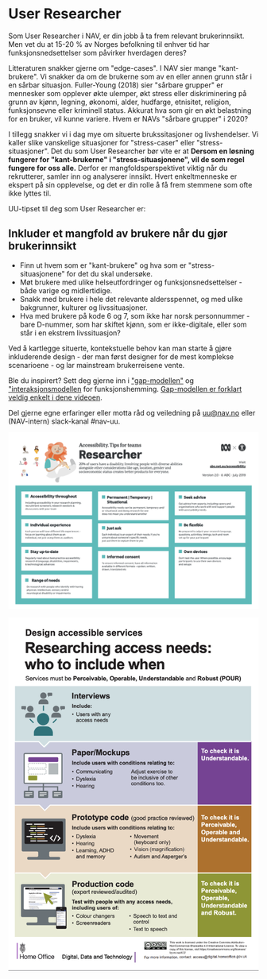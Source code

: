 # User Researcher
<p class="typo-ingress">Som User Researcher i NAV, er din jobb å ta frem relevant brukerinnsikt. Men vet du at 15-20 % av Norges befolkning til enhver tid har funksjonsnedsettelser som påvirker hverdagen deres?</p>

Litteraturen snakker gjerne om "edge-cases". I NAV sier mange "kant-brukere". Vi snakker da om de brukerne som av en eller annen grunn står i en sårbar situasjon. Fuller-Young (2018) sier "sårbare grupper" er mennesker som opplever økte ulemper, økt stress eller diskriminering på grunn av kjønn, legning, økonomi, alder, hudfarge, etnisitet, religion, funksjonsevne eller kriminell status. Akkurat hva som gir en økt belastning for en bruker, vil kunne variere. Hvem er NAVs "sårbare grupper" i 2020? 

I tillegg snakker vi i dag mye om situerte brukssitasjoner og livshendelser. Vi kaller slike vanskelige situasjoner for "stress-caser" eller "stress-situasjoner". Det du som User Researcher bør vite er at __Dersom en løsning fungerer for "kant-brukerne" i "stress-situasjonene", vil de som regel fungere for oss alle.__ Derfor er mangfoldsperspektivet viktig når du rekrutterer, samler inn og analyserer innsikt. Hvert enkeltmenneske er ekspert på sin opplevelse, og det er din rolle å få frem stemmene som ofte ikke lyttes til.

UU-tipset til deg som User Researcher er:
## Inkluder et mangfold av brukere når du gjør brukerinnsikt 

* Finn ut hvem som er "kant-brukere" og hva som er "stress-situasjonene" for det du skal undersøke. 
* Møt brukere med ulike helseutfordringer og funksjonsnedsettelser - både varige og midlertidige.
* Snakk med brukere i hele det relevante aldersspennet, og med ulike bakgrunner, kulturer og livssituasjoner. 
* Hva med brukere på kode 6 og 7, som ikke har norsk personnummer - bare D-nummer, som har skiftet kjønn, som er ikke-digitale, eller som står i en ekstrem livssituasjon?

Ved å kartlegge situerte, kontekstuelle behov kan man starte å gjøre inkluderende design - der man først designer for de mest komplekse scenarioene - og lar mainstream brukerreisene vente. 

Ble du inspirert? Sett deg gjerne inn i ["gap-modellen"](https://snl.no/gap-modellen) og ["interaksjonsmodellen](http://www.inclusivedesigntoolkit.com/UCframework/framework.html) for funksjonshemming. [Gap-modellen er forklart veldig enkelt i dene videoen](https://www.youtube.com/embed/zl53ownJU1c). 

Del gjerne egne erfaringer eller motta råd og veiledning på uu@nav.no eller (NAV-intern) slack-kanal #nav-uu.

[![UU--tips for Researcher-rollen fra abc](/hvordan-faa-det-til/tips-etter-rolle/researcher-abc.png)](https://github.com/navikt/universell-utforming/raw/master/hvordan-faa-det-til/tips-etter-rolle/a11y_Tips4Teams-researcher__83472.pdf)

[![Hvem skal inkluderes når? - tips fra abc](/hvordan-faa-det-til/tips-etter-rolle/researcher-govuk.png)](https://github.com/navikt/universell-utforming/raw/master/hvordan-faa-det-til/tips-etter-rolle/researcher-govuk.png)
